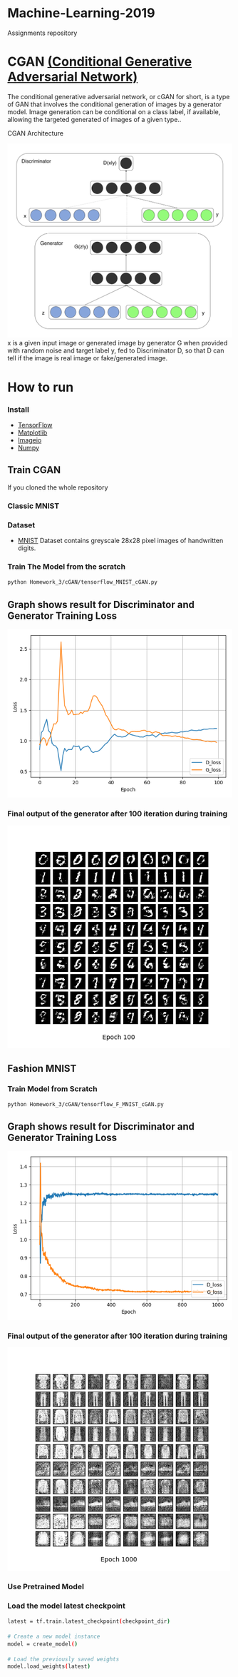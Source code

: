 # Machine-Learning-2019
Assignments repository

# CGAN [(Conditional Generative Adversarial Network)](https://arxiv.org/abs/1411.1784.pdf) 
The conditional generative adversarial network, or cGAN for short, is a type of GAN that involves the conditional generation of images by a generator model. Image generation can be conditional on a class label, if available, allowing the targeted generated of images of a given type..

CGAN Architecture

![](imgs/cGAN.png)
x is a given input image or generated image by generator G when provided with random noise and target label y, fed to Discriminator D, so that D can tell if the image is real image or fake/generated image.

# How to run
### Install 
* [TensorFlow](https://www.tensorflow.org/install/)
* [Matplotlib](https://matplotlib.org/)
* [Imageio](https://imageio.readthedocs.io/en/stable/installation.html)
* [Numpy](https://docs.scipy.org/doc/numpy/user/install.html)

## Train CGAN
If you cloned the whole repository 
### Classic MNIST 
### Dataset
* [MNIST](https://github.com/petewarden/tensorflow_ios/blob/master/tensorflow/g3doc/tutorials/mnist/download/index.md)
Dataset contains greyscale 28x28 pixel images of handwritten digits.

### Train The Model from the scratch
```bash
python Homework_3/cGAN/tensorflow_MNIST_cGAN.py
```

## Graph shows result for Discriminator and Generator Training Loss
![](MNIST_cGAN_train_hist.png)

### Final output of the generator after 100 iteration during training
![](MNIST_cGAN_100.png)

## Fashion MNIST 
### Train Model from Scratch
```bash
python Homework_3/cGAN/tensorflow_F_MNIST_cGAN.py
```

## Graph shows result for Discriminator and Generator Training Loss
![](HW_F_MNIST_cGAN_train_hist.png)

### Final output of the generator after 100 iteration during training
![](HW_F_MNIST_cGAN_1000.png)


### Use Pretrained Model
### Load the model latest checkpoint
```bash
latest = tf.train.latest_checkpoint(checkpoint_dir)

# Create a new model instance
model = create_model()

# Load the previously saved weights
model.load_weights(latest)
```

